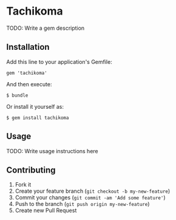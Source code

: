 # Tachikoma

TODO: Write a gem description

## Installation

Add this line to your application's Gemfile:

    gem 'tachikoma'

And then execute:

    $ bundle

Or install it yourself as:

    $ gem install tachikoma

## Usage

TODO: Write usage instructions here

## Contributing

1. Fork it
2. Create your feature branch (`git checkout -b my-new-feature`)
3. Commit your changes (`git commit -am 'Add some feature'`)
4. Push to the branch (`git push origin my-new-feature`)
5. Create new Pull Request
